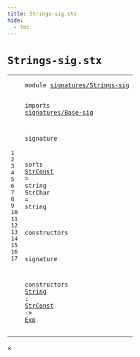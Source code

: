 ```yaml
---
title: Strings-sig.stx
hide:
  - toc
---
```


# `Strings-sig.stx`



[pdmosses/metaborg-tiger/org.metaborg.lang.tiger.statix/src-gen/statix/signatures/Strings-sig.stx]: https://github.com/pdmosses/metaborg-tiger/blob/master/org.metaborg.lang.tiger.statix/src-gen/statix/signatures/Strings-sig.stx "The source file on GitHub"

<div class="stx"><table class="highlighttable"><tbody><tr><td class="linenos"><div class="linenodiv"><pre><span></span>1
2
3
4
5
6
7
8
9
10
11
12
13
14
15
16
17
</pre></div></td>
<td class="code"><pre><code><span class="keyword">module</span> <a href="../Tiger-sig.stx/#signatures/Strings-sig_12_3" id="signatures/Strings-sig_1_8" title="Referenced at ../Tiger-sig.stx line 12"><span class="token sort_Id">signatures/Strings-sig</span></a>

<span class="keyword">imports</span>
  <a href="../Base-sig.stx/#signatures/Base-sig_1_8" id="signatures/Base-sig_4_3" title="Defined at ../Base-sig.stx line 1"><span class="token sort_Id">signatures/Base-sig</span></a>

<span class="keyword">signature</span>

  <span class="keyword">sorts</span>
    <span class="cons_SortAlias"><a href="#StrConst_17_14" id="StrConst_9_5" title="Referenced at line 17"><span class="token sort_Id">StrConst</span></a> <span class="operator">=</span> <span class="cons_StringSort"><span class="keyword">string</span></span></span>
    <span class="cons_SortAlias"><span id="StrChar_10_5" title="Not referenced"><span class="token sort_Id">StrChar</span></span> <span class="operator">=</span> <span class="cons_StringSort"><span class="keyword">string</span></span></span>

  <span class="keyword">constructors</span>

<span class="keyword">signature</span>

  <span class="keyword">constructors</span>
    <span class="cons_OpDecl"><a href="../../../../trans/static-semantics.stx/#String_486_16" id="String_17_5" title="Referenced at ../../../../trans/static-semantics.stx line 486"><span class="token sort_Id">String</span></a> <span class="operator">:</span> <span class="cons_SimpleSort"><a href="#StrConst_9_5" id="StrConst_17_14" title="Defined at line 9"><span class="token sort_Id">StrConst</span></a></span> <span class="operator">-&gt;</span> <span class="cons_SimpleSort"><a href="../Base-sig.stx/#Exp_9_5" id="Exp_17_26" title="Defined at ../Base-sig.stx line 9"><span class="token sort_Id">Exp</span></a></span></span>
</code></pre></td></tr></tbody></table></div>

<div id="modal">
  <div id="modal-content">
    <span id="modal-close">&times;</span>
    <h2 id="modal-h2"></h2>
    <p  id="modal-p"></p>
    <ul id="modal-ul"></ul>
  </div>
</div>
